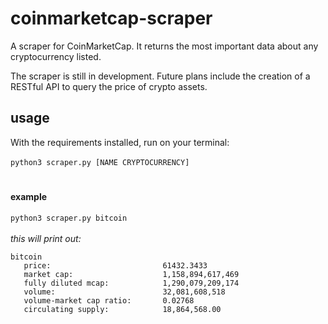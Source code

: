 # coinmarketcap-scraper
A scraper for CoinMarketCap. It returns the most important data about any cryptocurrency listed.

The scraper is still in development. Future plans include the creation of a RESTful API to query the price of crypto assets.

## usage
With the requirements installed, run on your terminal: <br /><br />
`python3 scraper.py [NAME CRYPTOCURRENCY]`
#
#### example
`python3 scraper.py bitcoin`<br /><br />
*this will print out:* 
```
bitcoin
   price:                         61432.3433 
   market cap:                    1,158,894,617,469 
   fully diluted mcap:            1,290,079,209,174 
   volume:                        32,081,608,518 
   volume-market cap ratio:       0.02768 
   circulating supply:            18,864,568.00
```

